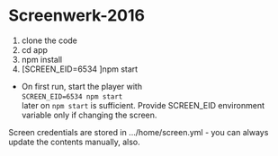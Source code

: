 # Screenwerk-2016

1. clone the code
2. cd app
3. npm install
4. [SCREEN_EID=6534 ]npm start

* On first run, start the player with  
`SCREEN_EID=6534 npm start`  
later on `npm start` is sufficient. Provide SCREEN_EID environment variable only if changing the screen.

Screen credentials are stored in .../home/screen.yml - you can always update the contents manually, also.
